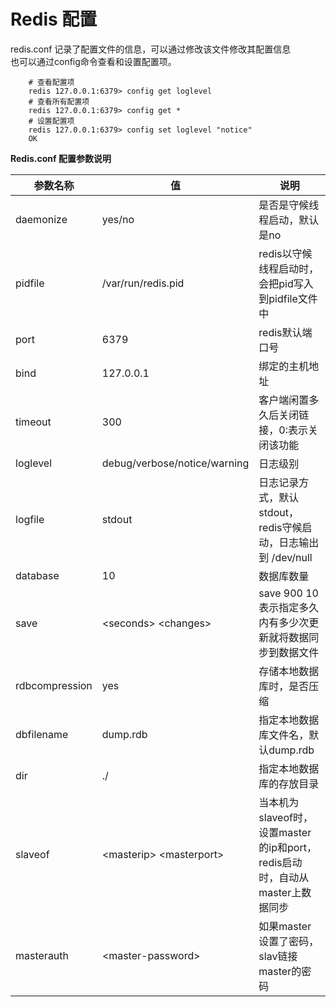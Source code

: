 # Redis 配置

redis.conf 记录了配置文件的信息，可以通过修改该文件修改其配置信息                                                                                      
也可以通过config命令查看和设置配置项。                                                                                                      
                                                                                                                            
```                                                                                                                         
    # 查看配置项                                                                                                                 
    redis 127.0.0.1:6379> config get loglevel                                                                               
    # 查看所有配置项                                                                                                               
    redis 127.0.0.1:6379> config get *                                                                                      
    # 设置配置项                                                                                                                 
    redis 127.0.0.1:6379> config set loglevel "notice"                                                                      
    OK                                                                                                                      
```                                                                                                                         
                                                                                                                            
**Redis.conf 配置参数说明**                                                                                                       
                                                                                                                            
参数名称           |  值                         |     说明                                                                          
-----------------|-----------------------------|-----------------------------------------------------                       
daemonize        |  yes/no                     | 是否是守候线程启动，默认是no                                                            
pidfile          | /var/run/redis.pid          | redis以守候线程启动时，会把pid写入到pidfile文件中                                           
port             |  6379                       | redis默认端口号                                                                 
bind             | 127.0.0.1                   | 绑定的主机地址                                                                    
timeout          | 300                         | 客户端闲置多久后关闭链接，0:表示关闭该功能                                                     
loglevel         | debug/verbose/notice/warning| 日志级别                                                                       
logfile          | stdout                      | 日志记录方式，默认stdout，redis守候启动，日志输出到 /dev/null                                  
database         | 10                          | 数据库数量                                                                      
save             | \<seconds\> \<changes\>         | save 900 10 表示指定多久内有多少次更新就将数据同步到数据文件                                   
rdbcompression   | yes                         | 存储本地数据库时，是否压缩                                                              
dbfilename       | dump.rdb                    | 指定本地数据库文件名，默认dump.rdb                                                      
dir 			 | ./ 						   |指定本地数据库的存放目录
slaveof			 | 	\<masterip\> \<masterport\> |	当本机为slaveof时，设置master的ip和port，redis启动时，自动从master上数据同步
masterauth 		 | \<master-password\>         |如果master设置了密码，slav链接master的密码          